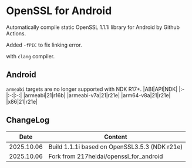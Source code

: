 # OpenSSL for Android
Automatically compile static OpenSSL 1.1.1i library for Android by Github Actions.

Added `-fPIC` to fix linking error.

with `clang` compiler.

## Android
`armeabi` targets are no longer supported with NDK R17+.
|ABI|API|NDK|
|:-|:-:|:-:|
|armeabi|21|r16b|
|armeabi-v7a|21|r21e|
|arm64-v8a|21|r21e|
|x86|21|r21e|

## ChangeLog
| Date      | Content                                                              |
|-----------|----------------------------------------------------------------------|
| 2025.10.06 | Build 1.1.1i based on OpenSSL3.5.3 (NDK r21e) |
| 2025.10.06 | Fork from 217heidai/openssl_for_android |
